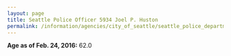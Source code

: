 ```yaml
---
layout: page
title: Seattle Police Officer 5934 Joel P. Huston
permalink: /information/agencies/city_of_seattle/seattle_police_department/copbook/5934/
---
```


**Age as of Feb. 24, 2016:** 62.0
